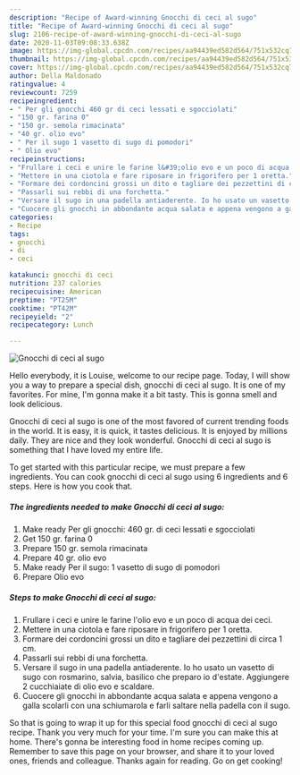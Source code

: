 ```yaml
---
description: "Recipe of Award-winning Gnocchi di ceci al sugo"
title: "Recipe of Award-winning Gnocchi di ceci al sugo"
slug: 2106-recipe-of-award-winning-gnocchi-di-ceci-al-sugo
date: 2020-11-03T09:08:33.638Z
image: https://img-global.cpcdn.com/recipes/aa94439ed582d564/751x532cq70/gnocchi-di-ceci-al-sugo-recipe-main-photo.jpg
thumbnail: https://img-global.cpcdn.com/recipes/aa94439ed582d564/751x532cq70/gnocchi-di-ceci-al-sugo-recipe-main-photo.jpg
cover: https://img-global.cpcdn.com/recipes/aa94439ed582d564/751x532cq70/gnocchi-di-ceci-al-sugo-recipe-main-photo.jpg
author: Della Maldonado
ratingvalue: 4
reviewcount: 7259
recipeingredient:
- " Per gli gnocchi 460 gr di ceci lessati e sgocciolati"
- "150 gr. farina 0"
- "150 gr. semola rimacinata"
- "40 gr. olio evo"
- " Per il sugo 1 vasetto di sugo di pomodori"
- " Olio evo"
recipeinstructions:
- "Frullare i ceci e unire le farine l&#39;olio evo e un poco di acqua dei ceci."
- "Mettere in una ciotola e fare riposare in frigorifero per 1 oretta."
- "Formare dei cordoncini grossi un dito e tagliare dei pezzettini di circa 1 cm."
- "Passarli sui rebbi di una forchetta."
- "Versare il sugo in una padella antiaderente. Io ho usato un vasetto di sugo con rosmarino, salvia, basilico che preparo io d&#39;estate. Aggiungere 2 cucchiaiate di olio evo e scaldare."
- "Cuocere gli gnocchi in abbondante acqua salata e appena vengono a galla scolarli con una schiumarola e farli saltare nella padella con il sugo."
categories:
- Recipe
tags:
- gnocchi
- di
- ceci

katakunci: gnocchi di ceci 
nutrition: 237 calories
recipecuisine: American
preptime: "PT25M"
cooktime: "PT42M"
recipeyield: "2"
recipecategory: Lunch

---
```



![Gnocchi di ceci al sugo](https://img-global.cpcdn.com/recipes/aa94439ed582d564/751x532cq70/gnocchi-di-ceci-al-sugo-recipe-main-photo.jpg)

Hello everybody, it is Louise, welcome to our recipe page. Today, I will show you a way to prepare a special dish, gnocchi di ceci al sugo. It is one of my favorites. For mine, I'm gonna make it a bit tasty. This is gonna smell and look delicious.



Gnocchi di ceci al sugo is one of the most favored of current trending foods in the world. It is easy, it is quick, it tastes delicious. It is enjoyed by millions daily. They are nice and they look wonderful. Gnocchi di ceci al sugo is something that I have loved my entire life.


To get started with this particular recipe, we must prepare a few ingredients. You can cook gnocchi di ceci al sugo using 6 ingredients and 6 steps. Here is how you cook that.

<!--inarticleads1-->

##### The ingredients needed to make Gnocchi di ceci al sugo:

1. Make ready  Per gli gnocchi: 460 gr. di ceci lessati e sgocciolati
1. Get 150 gr. farina 0
1. Prepare 150 gr. semola rimacinata
1. Prepare 40 gr. olio evo
1. Make ready  Per il sugo: 1 vasetto di sugo di pomodori
1. Prepare  Olio evo




<!--inarticleads2-->

##### Steps to make Gnocchi di ceci al sugo:

1. Frullare i ceci e unire le farine l&#39;olio evo e un poco di acqua dei ceci.
1. Mettere in una ciotola e fare riposare in frigorifero per 1 oretta.
1. Formare dei cordoncini grossi un dito e tagliare dei pezzettini di circa 1 cm.
1. Passarli sui rebbi di una forchetta.
1. Versare il sugo in una padella antiaderente. Io ho usato un vasetto di sugo con rosmarino, salvia, basilico che preparo io d&#39;estate. Aggiungere 2 cucchiaiate di olio evo e scaldare.
1. Cuocere gli gnocchi in abbondante acqua salata e appena vengono a galla scolarli con una schiumarola e farli saltare nella padella con il sugo.




So that is going to wrap it up for this special food gnocchi di ceci al sugo recipe. Thank you very much for your time. I'm sure you can make this at home. There's gonna be interesting food in home recipes coming up. Remember to save this page on your browser, and share it to your loved ones, friends and colleague. Thanks again for reading. Go on get cooking!
